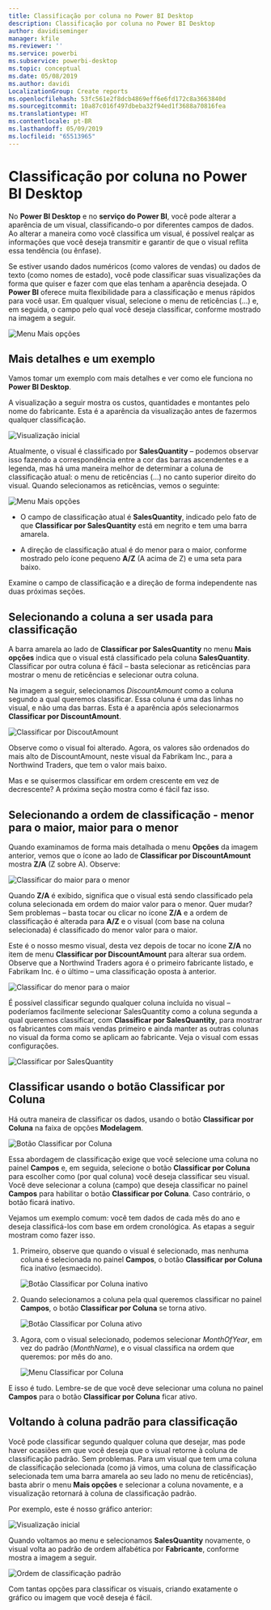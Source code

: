 ```yaml
---
title: Classificação por coluna no Power BI Desktop
description: Classificação por coluna no Power BI Desktop
author: davidiseminger
manager: kfile
ms.reviewer: ''
ms.service: powerbi
ms.subservice: powerbi-desktop
ms.topic: conceptual
ms.date: 05/08/2019
ms.author: davidi
LocalizationGroup: Create reports
ms.openlocfilehash: 53fc561e2f8dcb4869eff6e6fd172c8a3663840d
ms.sourcegitcommit: 10a87c016f497dbeba32f94ed1f3688a70816fea
ms.translationtype: HT
ms.contentlocale: pt-BR
ms.lasthandoff: 05/09/2019
ms.locfileid: "65513965"
---
```

# <a name="sort-by-column-in-power-bi-desktop"></a>Classificação por coluna no Power BI Desktop
No **Power BI Desktop** e no **serviço do Power BI**, você pode alterar a aparência de um visual, classificando-o por diferentes campos de dados. Ao alterar a maneira como você classifica um visual, é possível realçar as informações que você deseja transmitir e garantir de que o visual reflita essa tendência (ou ênfase).

Se estiver usando dados numéricos (como valores de vendas) ou dados de texto (como nomes de estado), você pode classificar suas visualizações da forma que quiser e fazer com que elas tenham a aparência desejada.  O **Power BI** oferece muita flexibilidade para a classificação e menus rápidos para você usar. Em qualquer visual, selecione o menu de reticências (...) e, em seguida, o campo pelo qual você deseja classificar, conforme mostrado na imagem a seguir.

![Menu Mais opções](media/desktop-sort-by-column/sortbycolumn_2.png)

## <a name="more-depth-and-an-example"></a>Mais detalhes e um exemplo
Vamos tomar um exemplo com mais detalhes e ver como ele funciona no **Power BI Desktop**.

A visualização a seguir mostra os custos, quantidades e montantes pelo nome do fabricante. Esta é a aparência da visualização antes de fazermos qualquer classificação.

![Visualização inicial](media/desktop-sort-by-column/sortbycolumn_1.png)

Atualmente, o visual é classificado por **SalesQuantity** – podemos observar isso fazendo a correspondência entre a cor das barras ascendentes e a legenda, mas há uma maneira melhor de determinar a coluna de classificação atual: o menu de reticências (...) no canto superior direito do visual. Quando selecionamos as reticências, vemos o seguinte:

![Menu Mais opções](media/desktop-sort-by-column/sortbycolumn_2.png)

* O campo de classificação atual é **SalesQuantity**, indicado pelo fato de que **Classificar por SalesQuantity** está em negrito e tem uma barra amarela. 

* A direção de classificação atual é do menor para o maior, conforme mostrado pelo ícone pequeno **A/Z** (A acima de Z) e uma seta para baixo.

Examine o campo de classificação e a direção de forma independente nas duas próximas seções.

## <a name="selecting-which-column-to-use-for-sorting"></a>Selecionando a coluna a ser usada para classificação
A barra amarela ao lado de **Classificar por SalesQuantity** no menu **Mais opções** indica que o visual está classificado pela coluna **SalesQuantity**. Classificar por outra coluna é fácil – basta selecionar as reticências para mostrar o menu de reticências e selecionar outra coluna.

Na imagem a seguir, selecionamos *DiscountAmount* como a coluna segundo a qual queremos classificar. Essa coluna é uma das linhas no visual, e não uma das barras. Esta é a aparência após selecionarmos **Classificar por DiscountAmount**.

![Classificar por DiscoutAmount](media/desktop-sort-by-column/sortbycolumn_3.png)

Observe como o visual foi alterado. Agora, os valores são ordenados do mais alto de DiscountAmount, neste visual da Fabrikam Inc., para a Northwind Traders, que tem o valor mais baixo. 

Mas e se quisermos classificar em ordem crescente em vez de decrescente? A próxima seção mostra como é fácil faz isso.

## <a name="selecting-the-sort-order---smallest-to-largest-largest-to-smallest"></a>Selecionando a ordem de classificação - menor para o maior, maior para o menor
Quando examinamos de forma mais detalhada o menu **Opções** da imagem anterior, vemos que o ícone ao lado de **Classificar por DiscountAmount** mostra **Z/A** (Z sobre A). Observe:

![Classificar do maior para o menor](media/desktop-sort-by-column/sortbycolumn_4.png)

Quando **Z/A** é exibido, significa que o visual está sendo classificado pela coluna selecionada em ordem do maior valor para o menor. Quer mudar? Sem problemas – basta tocar ou clicar no ícone **Z/A** e a ordem de classificação é alterada para **A/Z** e o visual (com base na coluna selecionada) é classificado do menor valor para o maior.

Este é o nosso mesmo visual, desta vez depois de tocar no ícone **Z/A** no item de menu **Classificar por DiscountAmount** para alterar sua ordem. Observe que a Northwind Traders agora é o primeiro fabricante listado, e Fabrikam Inc. é o último – uma classificação oposta à anterior.

![Classificar do menor para o maior](media/desktop-sort-by-column/sortbycolumn_5.png)

É possível classificar segundo qualquer coluna incluída no visual – poderíamos facilmente selecionar SalesQuantity como a coluna segunda a qual queremos classificar, com **Classificar por SalesQuantity**, para mostrar os fabricantes com mais vendas primeiro e ainda manter as outras colunas no visual da forma como se aplicam ao fabricante. Veja o visual com essas configurações.

![Classificar por SalesQuantity](media/desktop-sort-by-column/sortbycolumn_6.png)

## <a name="sort-using-the-sort-by-column-button"></a>Classificar usando o botão Classificar por Coluna
Há outra maneira de classificar os dados, usando o botão **Classificar por Coluna** na faixa de opções **Modelagem**.

![Botão Classificar por Coluna](media/desktop-sort-by-column/sortbycolumn_8.png)

Essa abordagem de classificação exige que você selecione uma coluna no painel **Campos** e, em seguida, selecione o botão **Classificar por Coluna** para escolher como (por qual coluna) você deseja classificar seu visual. Você deve selecionar a coluna (campo) que deseja classificar no painel **Campos** para habilitar o botão **Classificar por Coluna**. Caso contrário, o botão ficará inativo.

Vejamos um exemplo comum: você tem dados de cada mês do ano e deseja classificá-los com base em ordem cronológica. As etapas a seguir mostram como fazer isso.

1. Primeiro, observe que quando o visual é selecionado, mas nenhuma coluna é selecionada no painel **Campos**, o botão **Classificar por Coluna** fica inativo (esmaecido).
   
   ![Botão Classificar por Coluna inativo](media/desktop-sort-by-column/sortbycolumn_9.png)

2. Quando selecionamos a coluna pela qual queremos classificar no painel **Campos**, o botão **Classificar por Coluna** se torna ativo.
   
   ![Botão Classificar por Coluna ativo](media/desktop-sort-by-column/sortbycolumn_10.png)
3. Agora, com o visual selecionado, podemos selecionar *MonthOfYear*, em vez do padrão (*MonthName*), e o visual classifica na ordem que queremos: por mês do ano.
   
   ![Menu Classificar por Coluna](media/desktop-sort-by-column/sortbycolumn_11.png)

E isso é tudo. Lembre-se de que você deve selecionar uma coluna no painel **Campos** para o botão **Classificar por Coluna** ficar ativo.

## <a name="getting-back-to-default-column-for-sorting"></a>Voltando à coluna padrão para classificação
Você pode classificar segundo qualquer coluna que desejar, mas pode haver ocasiões em que você deseja que o visual retorne à coluna de classificação padrão. Sem problemas. Para um visual que tem uma coluna de classificação selecionada (como já vimos, uma coluna de classificação selecionada tem uma barra amarela ao seu lado no menu de reticências), basta abrir o menu **Mais opções** e selecionar a coluna novamente, e a visualização retornará à coluna de classificação padrão.

Por exemplo, este é nosso gráfico anterior:

![Visualização inicial](media/desktop-sort-by-column/sortbycolumn_6.png)

Quando voltamos ao menu e selecionamos **SalesQuantity** novamente, o visual volta ao padrão de ordem alfabética por **Fabricante**, conforme mostra a imagem a seguir.

![Ordem de classificação padrão](media/desktop-sort-by-column/sortbycolumn_7.png)

Com tantas opções para classificar os visuais, criando exatamente o gráfico ou imagem que você deseja é fácil.

